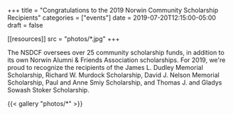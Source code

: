 +++
title = "Congratulations to the 2019 Norwin Community Scholarship Recipients"
categories = ["events"]
date    = 2019-07-20T12:15:00-05:00
draft   = false

[[resources]]
  src  = "photos/*.jpg"
+++

The NSDCF oversees over 25 community scholarship funds, in addition to its own Norwin Alumni & Friends Association scholarships. For 2019, we're proud to recognize the recipients of the James L. Dudley Memorial Scholarship, Richard W. Murdock Scholarship, David J. Nelson Memorial Scholarship, Paul and Anne Smiy Scholarship, and Thomas J. and Gladys Sowash Stoker Scholarship.

{{< gallery "photos/*" >}}
